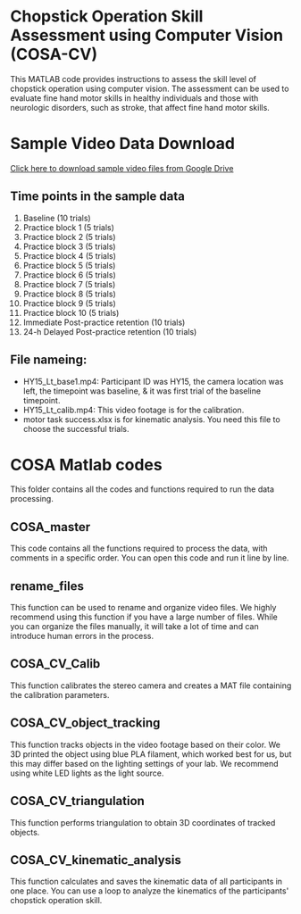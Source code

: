 # Chopstick Operation Skill Assessment using Computer Vision (COSA-CV)

This MATLAB code provides instructions to assess the skill level of chopstick operation using computer vision. The assessment can be used to evaluate fine hand motor skills in healthy individuals and those with neurologic disorders, such as stroke, that affect fine hand motor skills.

# Sample Video Data Download
[Click here to download sample video files from Google Drive](https://drive.google.com/drive/folders/1Fr_mPyVMsOllc9yXrQ_YJ18UNFs_qJDo?usp=sharing)

## Time points in the sample data
1. Baseline (10 trials)
2. Practice block 1 (5 trials)
3. Practice block 2 (5 trials)
4. Practice block 3 (5 trials)
5. Practice block 4 (5 trials)
6. Practice block 5 (5 trials)
7. Practice block 6 (5 trials)
8. Practice block 7 (5 trials)
9. Practice block 8 (5 trials)
10. Practice block 9 (5 trials)
11. Practice block 10 (5 trials)
12. Immediate Post-practice retention (10 trials)
13. 24-h Delayed Post-practice retention (10 trials)

## File nameing:
- HY15_Lt_base1.mp4: Participant ID was HY15, the camera location was left, the timepoint was baseline, & it was first trial of the baseline timepoint.
- HY15_Lt_calib.mp4: This video footage is for the calibration.
- motor task success.xlsx is for kinematic analysis. You need this file to choose the successful trials.

# COSA Matlab codes
This folder contains all the codes and functions required to run the data processing.

## COSA_master
This code contains all the functions required to process the data, with comments in a specific order. You can open this code and run it line by line.

## rename_files
This function can be used to rename and organize video files. We highly recommend using this function if you have a large number of files. While you can organize the files manually, it will take a lot of time and can introduce human errors in the process.

## COSA_CV_Calib
This function calibrates the stereo camera and creates a MAT file containing the calibration parameters.

## COSA_CV_object_tracking
This function tracks objects in the video footage based on their color. We 3D printed the object using blue PLA filament, which worked best for us, but this may differ based on the lighting settings of your lab. We recommend using white LED lights as the light source.

## COSA_CV_triangulation
This function performs triangulation to obtain 3D coordinates of tracked objects.

## COSA_CV_kinematic_analysis
This function calculates and saves the kinematic data of all participants in one place. You can use a loop to analyze the kinematics of the participants' chopstick operation skill.

